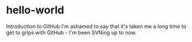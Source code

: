 # hello-world
Introduction to GitHub
I'm ashamed to say that it's taken me a long time to get to grips with GitHub - I'm been SVNing up to now.
